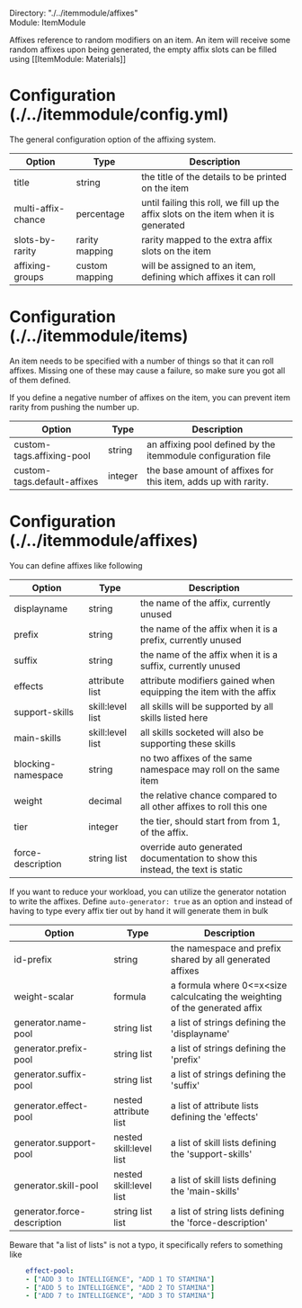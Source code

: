 Directory: "./../itemmodule/affixes"  
Module: ItemModule

Affixes reference to random modifiers on an item. An item will receive some random affixes upon being generated, the empty affix slots can be filled using [[ItemModule: Materials]] 

# Configuration (./../itemmodule/config.yml)

The general configuration option of the affixing system.

| Option | Type | Description |
|-|-|-|
| title | string | the title of the details to be printed on the item |
| multi-affix-chance | percentage | until failing this roll, we fill up the affix slots on the item when it is generated |
| slots-by-rarity | rarity mapping | rarity mapped to the extra affix slots on the item |
| affixing-groups | custom mapping | will be assigned to an item, defining which affixes it can roll |

# Configuration (./../itemmodule/items)

An item needs to be specified with a number of things so that it can roll affixes. Missing one of these may cause a failure, so make sure you got all of them defined.

If you define a negative number of affixes on the item, you can prevent item rarity from pushing the number up.

| Option | Type | Description |
|-|-|-|
| custom-tags.affixing-pool | string | an affixing pool defined by the itemmodule configuration file |
| custom-tags.default-affixes | integer | the base amount of affixes for this item, adds up with rarity. |

# Configuration (./../itemmodule/affixes)

You can define affixes like following

| Option | Type | Description |
|-|-|-|
| displayname | string | the name of the affix, currently unused |
| prefix | string | the name of the affix when it is a prefix, currently unused |
| suffix | string | the name of the affix when it is a suffix, currently unused | 
| effects | attribute list | attribute modifiers gained when equipping the item with the affix |
| support-skills | skill:level list | all skills will be supported by all skills listed here |
| main-skills | skill:level list | all skills socketed will also be supporting these skills |
| blocking-namespace | string | no two affixes of the same namespace may roll on the same item |
| weight | decimal | the relative chance compared to all other affixes to roll this one
| tier | integer | the tier, should start from from 1, of the affix. |
| force-description | string list | override auto generated documentation to show this instead, the text is static |

If you want to reduce your workload, you can utilize the generator notation to write the affixes. Define `auto-generator: true` as an option and instead of having to type every affix tier out by hand it will generate them in bulk

| Option | Type | Description |
|-|-|-|
| id-prefix | string | the namespace and prefix shared by all generated affixes |
| weight-scalar | formula | a formula where 0<=x<size calculcating the weighting of the generated affix | 
| generator.name-pool | string list | a list of strings defining the 'displayname' | 
| generator.prefix-pool | string list | a list of strings defining the 'prefix' | 
| generator.suffix-pool | string list | a list of strings defining the 'suffix' | 
| generator.effect-pool | nested attribute list | a list of attribute lists defining the 'effects' | 
| generator.support-pool | nested skill:level list | a list of skill lists defining the 'support-skills' |
| generator.skill-pool | nested skill:level list | a list of skill lists defining the 'main-skills' |
| generator.force-description | string list list | a list of string lists defining the 'force-description' |

Beware that "a list of lists" is not a typo, it specifically refers to something like

```yml
    effect-pool:
    - ["ADD 3 to INTELLIGENCE", "ADD 1 TO STAMINA"]
    - ["ADD 5 to INTELLIGENCE", "ADD 2 TO STAMINA"]
    - ["ADD 7 to INTELLIGENCE", "ADD 3 TO STAMINA"]
```